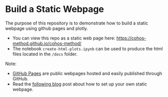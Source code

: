 # Build a Static Webpage

The purpose of this repository is to demonstrate how to build a static webpage using github pages and plotly.

* You can view this repo as a static web page here: https://cohos-method.github.io/cohos-method/
* The notebook `create-html-plots.ipynb` can be used to produce the html files located in the `/docs` folder.

Note:
* [GitHub Pages](https://guides.github.com/features/pages/) are public webpages hosted and easily published through GitHub.
* Read the [following blog](https://austinlasseter.medium.com/create-a-static-webpage-using-github-and-plotly-468ae89710d3) post about how to set up your own static webpage.
